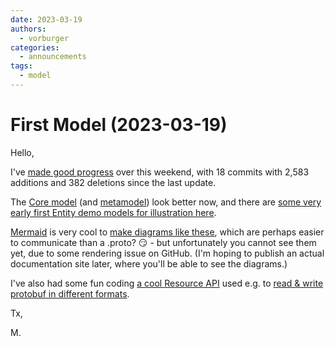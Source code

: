 ```yaml
---
date: 2023-03-19
authors:
  - vorburger
categories:
  - announcements
tags:
  - model
---
```


# First Model (2023-03-19)

Hello,

I've [made good progress](https://github.com/enola-dev/enola/compare/0f2da74...6def72b666f590cecf3efaa5a27ee7a0122b01d0) over this weekend, with 18 commits with 2,583 additions and 382 deletions since the last update.

The [Core model](https://github.com/enola-dev/enola/blob/6def72b666f590cecf3efaa5a27ee7a0122b01d0/core/lib/src/main/java/dev/enola/core/enola_core.proto) (and [metamodel](https://github.com/enola-dev/enola/blob/6def72b666f590cecf3efaa5a27ee7a0122b01d0/core/lib/src/main/java/dev/enola/core/meta/enola_meta.proto)) look better now, and there are [some very early first Entity demo models for illustration here](https://github.com/enola-dev/enola/tree/6def72b666f590cecf3efaa5a27ee7a0122b01d0/connectors/demo/src/main/resources/dev/enola/demo).

[Mermaid](https://mermaid.js.org) is very cool to [make diagrams like these](https://github.com/enola-dev/enola/blob/6def72b666f590cecf3efaa5a27ee7a0122b01d0/docs/concepts/core-arch.md), which are perhaps easier to communicate than a .proto? 😏 - but unfortunately you cannot see them yet, due to some rendering issue on GitHub. (I'm hoping to publish an actual documentation site later, where you'll be able to see the diagrams.)

I've also had some fun coding [a cool Resource API](https://github.com/enola-dev/enola/tree/6def72b666f590cecf3efaa5a27ee7a0122b01d0/common/common/src/main/java/dev/enola/common/io/resource) used e.g. to [read & write protobuf in different formats](https://github.com/enola-dev/enola/blob/6def72b666f590cecf3efaa5a27ee7a0122b01d0/common/protobuf/src/main/java/dev/enola/common/protobuf/ProtoIO.java).

Tx,

M.
